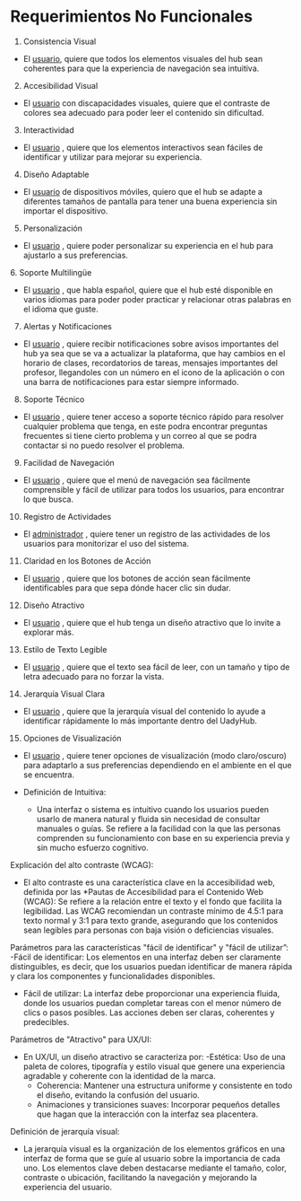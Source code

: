 # **Requerimientos No Funcionales**

1.  Consistencia Visual
   
- El [usuario][definicion], quiere que todos los elementos visuales del hub sean coherentes para que la experiencia de navegación sea intuitiva.

[definicion]: https://github.com/Ozia112/Team-2-FSE-repo/blob/FIS-Project-Stage-1/B_task/Definition%20of%20users-clients%20(esp)1.1.md

2.   Accesibilidad Visual
   
-	El [usuario][definicion] con discapacidades visuales, quiere que el contraste de colores sea adecuado para poder leer el contenido sin dificultad.

3. Interactividad

-	El [usuario][definicion] , quiere que los elementos interactivos sean fáciles de identificar y utilizar para mejorar su experiencia.

4. Diseño Adaptable
   
-	El [usuario][definicion] de dispositivos móviles, quiero que el hub se adapte a diferentes tamaños de pantalla para tener una buena experiencia sin importar el dispositivo.

5. Personalización
   
-	El [usuario][definicion] , quiere poder personalizar su experiencia en el hub para ajustarlo a sus preferencias. 

⁠6. Soporte Multilingüe
 
-	El [usuario][definicion] , que habla español, quiere que el hub esté disponible en varios idiomas para poder poder practicar y relacionar otras palabras en el idioma que guste.

7.  Alertas y Notificaciones
    
-	El [usuario][definicion] , quiere recibir notificaciones sobre avisos importantes del hub ya sea que se va a actualizar la plataforma, que hay cambios en el horario de clases, recordatorios de tareas, mensajes importantes del profesor, llegandoles con un número en el icono de la aplicación o con una barra de notificaciones para estar siempre informado.

8.  Soporte Técnico

-	El [usuario][definicion] , quiere tener acceso a soporte técnico rápido para resolver cualquier problema que tenga, en este podra encontrar preguntas frecuentes si tiene cierto problema y un correo al que se podra contactar si no puedo resolver el problema.

9. Facilidad de Navegación

-	El [usuario][definicion] , quiere que el menú de navegación sea fácilmente comprensible  y fácil de utilizar para todos los usuarios, para encontrar lo que busca.

10. Registro de Actividades
    
-	El [administrador][definicion] , quiere tener un registro de las actividades de los usuarios para monitorizar el uso del sistema.

11. Claridad en los Botones de Acción

-	El [usuario][definicion] , quiere que los botones de acción sean fácilmente identificables para que sepa dónde hacer clic sin dudar.

12. Diseño Atractivo
    
-	El [usuario][definicion] , quiere que el hub tenga un diseño atractivo que lo invite a explorar más.

13. Estilo de Texto Legible
    
-	El [usuario][definicion] , quiere que el texto sea fácil de leer, con un tamaño y tipo de letra adecuado para no forzar la vista.

14. Jerarquía Visual Clara
-	El [usuario][definicion] , quiere que la jerarquía visual del contenido lo ayude a identificar rápidamente lo más importante dentro del UadyHub.

15. Opciones de Visualización
    
-	El [usuario][definicion] , quiere tener opciones de visualización (modo claro/oscuro) para adaptarlo a sus preferencias dependiendo en el ambiente en el que se encuentra.



- Definición de Intuitiva:
   - Una interfaz o sistema es intuitivo cuando los usuarios pueden usarlo de manera natural y fluida sin necesidad de consultar manuales o guías. Se refiere a la facilidad con la que las personas comprenden su funcionamiento con base en su experiencia previa y sin mucho esfuerzo cognitivo. 

Explicación del alto contraste (WCAG):
   - El alto contraste es una característica clave en la accesibilidad web, definida por las *Pautas de Accesibilidad para el Contenido Web (WCAG): Se refiere a la relación entre el texto y el fondo que facilita la legibilidad. Las WCAG recomiendan un contraste mínimo de 4.5:1 para texto normal y 3:1 para texto grande, asegurando que los contenidos sean legibles para personas con baja visión o deficiencias visuales.

Parámetros para las características "fácil de identificar" y "fácil de utilizar”:
   -Fácil de identificar: Los elementos en una interfaz deben ser claramente distinguibles, es decir, que los usuarios puedan identificar de manera rápida y clara los componentes y funcionalidades disponibles.
   - Fácil de utilizar: La interfaz debe proporcionar una experiencia fluida, donde los usuarios puedan completar tareas con el menor número de clics o pasos posibles. Las acciones deben ser claras, coherentes y predecibles.

Parámetros de "Atractivo" para UX/UI:
   - En UX/UI, un diseño atractivo se caracteriza por:
     -Estética: Uso de una paleta de colores, tipografía y estilo visual que genere una experiencia agradable y coherente con la identidad de la marca.
     - Coherencia: Mantener una estructura uniforme y consistente en todo el diseño, evitando la confusión del usuario.
     - Animaciones y transiciones suaves: Incorporar pequeños detalles que hagan que la interacción con la interfaz sea placentera.

Definición de jerarquía visual:
   - La jerarquía visual es la organización de los elementos gráficos en una interfaz de forma que se guíe al usuario sobre la importancia de cada uno. Los elementos clave deben destacarse mediante el tamaño, color, contraste o ubicación, facilitando la navegación y mejorando la experiencia del usuario.




    






